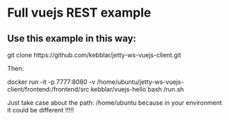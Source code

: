 <h1>Full vuejs REST example</h1>
<h2>Use this example in this way:</h2>
<p>git clone https://github.com/kebblar/jetty-ws-vuejs-client.git</p>
<p>Then:</p>
<p>docker run -it -p 7777:8080 -v /home/ubuntu/jetty-ws-vuejs-client/frontend:/frontend/src kebblar/vuejs-hello bash /run.sh</p>
<p>Just take case about the path: /home/ubuntu because in your environment it could be different !!!!!</p>
